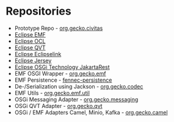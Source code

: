 # Repositories

+ Prototype Repo - [org.gecko.civitas](https://github.com/geckoprojects-org/org.gecko.civitas)
+ [Eclipse EMF](https://github.com/eclipse-emf/org.eclipse.emf)
+ [Eclipse OCL](https://github.com/eclipse-ocl)
+ [Eclipse QVT](https://github.com/eclipse-qvto)
+ [Eclipse Eclipselink](https://github.com/eclipse-ee4j/eclipselink)
+ [Eclipse Jersey](https://github.com/eclipse-ee4j/jersey)
+ [Eclipse OSGi Technology JakartaRest](https://github.com/eclipse-osgi-technology/jakartarest-osgi)
+ EMF OSGI Wrapper - [org.gecko.emf](https://github.com/geckoprojects-org/org.gecko.emf/tree/snapshot)
+ EMF Persistence - [fennec-persistence](https://github.com/geckoprojects-org/fennec-persistence/tree/develop)
+ De-/Serialization using Jackson - [org.gecko.codec](https://github.com/geckoprojects-org/org.gecko.codec/tree/jsonschema)
+ EMF Utils - [org.gecko.emf.util](https://github.com/geckoprojects-org/org.gecko.emf.utils/tree/snapshot)
+ OSGi Messaging Adapter - [org.gecko.messaging](https://github.com/geckoprojects-org/org.gecko.messaging/tree/main)
+ OSGi QVT Adapter - [org.gecko.qvt](https://github.com/geckoprojects-org/org.gecko.qvto/tree/snapshot)
+ OSGi / EMF Adapters Camel, Minio, Kafka - [org.gecko.camel](https://github.com/geckoprojects-org/org.gecko.camel)